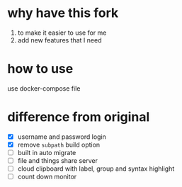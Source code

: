 # why have this fork

1. to make it easier to use for me
2. add new features that I need

# how to use

use docker-compose file

# difference from original

- [x] username and password login
- [x] remove `subpath` build option
- [ ] built in auto migrate
- [ ] file and things share server
- [ ] cloud clipboard with label, group and syntax highlight
- [ ] count down monitor
